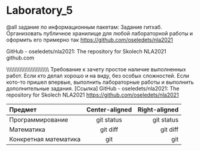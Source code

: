 # Laboratory_5
@all задание по информационным пакетам: Задание гитхаб. Организовать публичное хранилище для любой лабораторной работы и оформить его примерно так https://github.com/oseledets/nla2021

GitHub - oseledets/nla2021: The repository for Skolech NLA2021 github.com

\\\\\\\\\\\\\\\\\\\\\\\\\\\\\\\\\\\\\\\\\\\\\\\\\\\\
Требование к зачету простое наличие выполненных работ. Если кто делал хорошо и на виду, без особых сложностей. Если кото-то пришел впервые, выполнить лабораторные работы и выполнить дополнительные задания.
[Ссылка]
GitHub - oseledets/nla2021: The repository for Skolech NLA2021
https://github.com/oseledets/nla2021


| Предмет | Center-aligned | Right-aligned |
| :---         |     :---:      |          ---: |
| Программирование   | git status     | git status    |
| Математика           | git diff       | git diff      |
| Конкретная математика| git            | git           |
